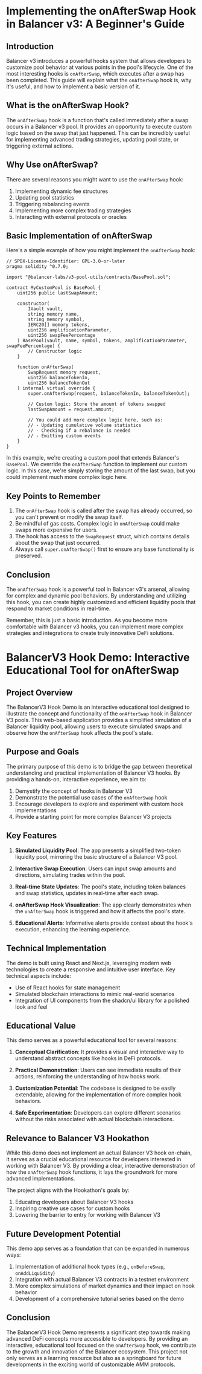 # Implementing the onAfterSwap Hook in Balancer v3: A Beginner's Guide

## Introduction

Balancer v3 introduces a powerful hooks system that allows developers to customize pool behavior at various points in the pool's lifecycle. One of the most interesting hooks is `onAfterSwap`, which executes after a swap has been completed. This guide will explain what the `onAfterSwap` hook is, why it's useful, and how to implement a basic version of it.

## What is the onAfterSwap Hook?

The `onAfterSwap` hook is a function that's called immediately after a swap occurs in a Balancer v3 pool. It provides an opportunity to execute custom logic based on the swap that just happened. This can be incredibly useful for implementing advanced trading strategies, updating pool state, or triggering external actions.

## Why Use onAfterSwap?

There are several reasons you might want to use the `onAfterSwap` hook:

1. Implementing dynamic fee structures
2. Updating pool statistics
3. Triggering rebalancing events
4. Implementing more complex trading strategies
5. Interacting with external protocols or oracles

## Basic Implementation of onAfterSwap

Here's a simple example of how you might implement the `onAfterSwap` hook:

```solidity
// SPDX-License-Identifier: GPL-3.0-or-later
pragma solidity ^0.7.0;

import "@balancer-labs/v3-pool-utils/contracts/BasePool.sol";

contract MyCustomPool is BasePool {
    uint256 public lastSwapAmount;
    
    constructor(
        IVault vault,
        string memory name,
        string memory symbol,
        IERC20[] memory tokens,
        uint256 amplificationParameter,
        uint256 swapFeePercentage
    ) BasePool(vault, name, symbol, tokens, amplificationParameter, swapFeePercentage) {
        // Constructor logic
    }

    function onAfterSwap(
        SwapRequest memory request,
        uint256 balanceTokenIn,
        uint256 balanceTokenOut
    ) internal virtual override {
        super.onAfterSwap(request, balanceTokenIn, balanceTokenOut);
        
        // Custom logic: Store the amount of tokens swapped
        lastSwapAmount = request.amount;
        
        // You could add more complex logic here, such as:
        // - Updating cumulative volume statistics
        // - Checking if a rebalance is needed
        // - Emitting custom events
    }
}
```

In this example, we're creating a custom pool that extends Balancer's `BasePool`. We override the `onAfterSwap` function to implement our custom logic. In this case, we're simply storing the amount of the last swap, but you could implement much more complex logic here.

## Key Points to Remember

1. The `onAfterSwap` hook is called after the swap has already occurred, so you can't prevent or modify the swap itself.
2. Be mindful of gas costs. Complex logic in `onAfterSwap` could make swaps more expensive for users.
3. The hook has access to the `SwapRequest` struct, which contains details about the swap that just occurred.
4. Always call `super.onAfterSwap()` first to ensure any base functionality is preserved.

## Conclusion

The `onAfterSwap` hook is a powerful tool in Balancer v3's arsenal, allowing for complex and dynamic pool behaviors. By understanding and utilizing this hook, you can create highly customized and efficient liquidity pools that respond to market conditions in real-time.

Remember, this is just a basic introduction. As you become more comfortable with Balancer v3 hooks, you can implement more complex strategies and integrations to create truly innovative DeFi solutions.









# BalancerV3 Hook Demo: Interactive Educational Tool for onAfterSwap

## Project Overview

The BalancerV3 Hook Demo is an interactive educational tool designed to illustrate the concept and functionality of the `onAfterSwap` hook in Balancer V3 pools. This web-based application provides a simplified simulation of a Balancer liquidity pool, allowing users to execute simulated swaps and observe how the `onAfterSwap` hook affects the pool's state.

## Purpose and Goals

The primary purpose of this demo is to bridge the gap between theoretical understanding and practical implementation of Balancer V3 hooks. By providing a hands-on, interactive experience, we aim to:

1. Demystify the concept of hooks in Balancer V3
2. Demonstrate the potential use cases of the `onAfterSwap` hook
3. Encourage developers to explore and experiment with custom hook implementations
4. Provide a starting point for more complex Balancer V3 projects

## Key Features

1. **Simulated Liquidity Pool**: The app presents a simplified two-token liquidity pool, mirroring the basic structure of a Balancer V3 pool.

2. **Interactive Swap Execution**: Users can input swap amounts and directions, simulating trades within the pool.

3. **Real-time State Updates**: The pool's state, including token balances and swap statistics, updates in real-time after each swap.

4. **onAfterSwap Hook Visualization**: The app clearly demonstrates when the `onAfterSwap` hook is triggered and how it affects the pool's state.

5. **Educational Alerts**: Informative alerts provide context about the hook's execution, enhancing the learning experience.

## Technical Implementation

The demo is built using React and Next.js, leveraging modern web technologies to create a responsive and intuitive user interface. Key technical aspects include:

- Use of React hooks for state management
- Simulated blockchain interactions to mimic real-world scenarios
- Integration of UI components from the shadcn/ui library for a polished look and feel

## Educational Value

This demo serves as a powerful educational tool for several reasons:

1. **Conceptual Clarification**: It provides a visual and interactive way to understand abstract concepts like hooks in DeFi protocols.

2. **Practical Demonstration**: Users can see immediate results of their actions, reinforcing the understanding of how hooks work.

3. **Customization Potential**: The codebase is designed to be easily extendable, allowing for the implementation of more complex hook behaviors.

4. **Safe Experimentation**: Developers can explore different scenarios without the risks associated with actual blockchain interactions.

## Relevance to Balancer V3 Hookathon

While this demo does not implement an actual Balancer V3 hook on-chain, it serves as a crucial educational resource for developers interested in working with Balancer V3. By providing a clear, interactive demonstration of how the `onAfterSwap` hook functions, it lays the groundwork for more advanced implementations.

The project aligns with the Hookathon's goals by:

1. Educating developers about Balancer V3 hooks
2. Inspiring creative use cases for custom hooks
3. Lowering the barrier to entry for working with Balancer V3

## Future Development Potential

This demo app serves as a foundation that can be expanded in numerous ways:

1. Implementation of additional hook types (e.g., `onBeforeSwap`, `onAddLiquidity`)
2. Integration with actual Balancer V3 contracts in a testnet environment
3. More complex simulations of market dynamics and their impact on hook behavior
4. Development of a comprehensive tutorial series based on the demo

## Conclusion

The BalancerV3 Hook Demo represents a significant step towards making advanced DeFi concepts more accessible to developers. By providing an interactive, educational tool focused on the `onAfterSwap` hook, we contribute to the growth and innovation of the Balancer ecosystem. This project not only serves as a learning resource but also as a springboard for future developments in the exciting world of customizable AMM protocols.
